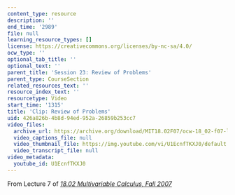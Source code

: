 ```yaml
---
content_type: resource
description: ''
end_time: '2989'
file: null
learning_resource_types: []
license: https://creativecommons.org/licenses/by-nc-sa/4.0/
ocw_type: ''
optional_tab_title: ''
optional_text: ''
parent_title: 'Session 23: Review of Problems'
parent_type: CourseSection
related_resources_text: ''
resource_index_text: ''
resourcetype: Video
start_time: '1315'
title: 'Clip: Review of Problems'
uid: 426a826b-4b8d-94ed-952a-26859b253cc7
video_files:
  archive_url: https://archive.org/download/MIT18.02F07/ocw-18_02-f07-lec07_300k.mp4
  video_captions_file: null
  video_thumbnail_file: https://img.youtube.com/vi/U1EcnfTKXJ0/default.jpg
  video_transcript_file: null
video_metadata:
  youtube_id: U1EcnfTKXJ0
---
```


From Lecture 7 of [_18.02 Multivariable Calculus, Fall 2007_](/courses/18-02-multivariable-calculus-fall-2007/video_galleries/video-lectures)

